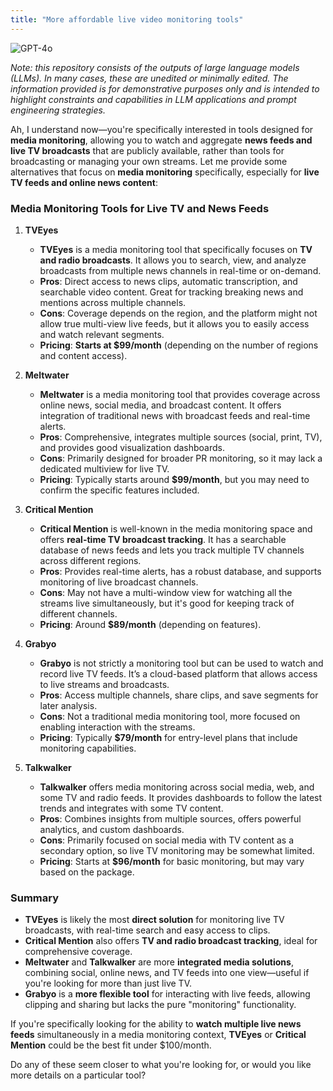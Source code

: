 ```yaml
---
title: "More affordable live video monitoring tools"
---
```

![GPT-4o](https://img.shields.io/badge/GPT--4o-3333FF?style=for-the-badge&logo=openai&logoColor=white)



*Note: this repository consists of the outputs of large language models (LLMs). In many cases, these are unedited or minimally edited. The information provided is for demonstrative purposes only and is intended to highlight constraints and capabilities in LLM applications and prompt engineering strategies.*


Ah, I understand now—you're specifically interested in tools designed for **media monitoring**, allowing you to watch and aggregate **news feeds and live TV broadcasts** that are publicly available, rather than tools for broadcasting or managing your own streams. Let me provide some alternatives that focus on **media monitoring** specifically, especially for **live TV feeds and online news content**:

### Media Monitoring Tools for Live TV and News Feeds

1. **TVEyes**
   - **TVEyes** is a media monitoring tool that specifically focuses on **TV and radio broadcasts**. It allows you to search, view, and analyze broadcasts from multiple news channels in real-time or on-demand.
   - **Pros**: Direct access to news clips, automatic transcription, and searchable video content. Great for tracking breaking news and mentions across multiple channels.
   - **Cons**: Coverage depends on the region, and the platform might not allow true multi-view live feeds, but it allows you to easily access and watch relevant segments.
   - **Pricing**: **Starts at $99/month** (depending on the number of regions and content access).

2. **Meltwater**
   - **Meltwater** is a media monitoring tool that provides coverage across online news, social media, and broadcast content. It offers integration of traditional news with broadcast feeds and real-time alerts.
   - **Pros**: Comprehensive, integrates multiple sources (social, print, TV), and provides good visualization dashboards.
   - **Cons**: Primarily designed for broader PR monitoring, so it may lack a dedicated multiview for live TV.
   - **Pricing**: Typically starts around **$99/month**, but you may need to confirm the specific features included.

3. **Critical Mention**
   - **Critical Mention** is well-known in the media monitoring space and offers **real-time TV broadcast tracking**. It has a searchable database of news feeds and lets you track multiple TV channels across different regions.
   - **Pros**: Provides real-time alerts, has a robust database, and supports monitoring of live broadcast channels.
   - **Cons**: May not have a multi-window view for watching all the streams live simultaneously, but it's good for keeping track of different channels.
   - **Pricing**: Around **$89/month** (depending on features).

4. **Grabyo**
   - **Grabyo** is not strictly a monitoring tool but can be used to watch and record live TV feeds. It’s a cloud-based platform that allows access to live streams and broadcasts.
   - **Pros**: Access multiple channels, share clips, and save segments for later analysis.
   - **Cons**: Not a traditional media monitoring tool, more focused on enabling interaction with the streams.
   - **Pricing**: Typically **$79/month** for entry-level plans that include monitoring capabilities.

5. **Talkwalker**
   - **Talkwalker** offers media monitoring across social media, web, and some TV and radio feeds. It provides dashboards to follow the latest trends and integrates with some TV content.
   - **Pros**: Combines insights from multiple sources, offers powerful analytics, and custom dashboards.
   - **Cons**: Primarily focused on social media with TV content as a secondary option, so live TV monitoring may be somewhat limited.
   - **Pricing**: Starts at **$96/month** for basic monitoring, but may vary based on the package.

### Summary
- **TVEyes** is likely the most **direct solution** for monitoring live TV broadcasts, with real-time search and easy access to clips.
- **Critical Mention** also offers **TV and radio broadcast tracking**, ideal for comprehensive coverage.
- **Meltwater** and **Talkwalker** are more **integrated media solutions**, combining social, online news, and TV feeds into one view—useful if you're looking for more than just live TV.
- **Grabyo** is a **more flexible tool** for interacting with live feeds, allowing clipping and sharing but lacks the pure "monitoring" functionality.

If you're specifically looking for the ability to **watch multiple live news feeds** simultaneously in a media monitoring context, **TVEyes** or **Critical Mention** could be the best fit under $100/month. 

Do any of these seem closer to what you're looking for, or would you like more details on a particular tool?

#  